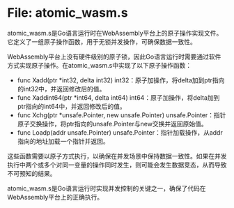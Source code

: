 # File: atomic_wasm.s

atomic_wasm.s是Go语言运行时在WebAssembly平台上的原子操作实现文件。它定义了一组原子操作函数，用于无锁并发操作，可确保数据一致性。

WebAssembly平台上没有硬件级别的原子锁，因此Go语言运行时需要通过软件方式实现原子操作。在atomic_wasm.s中实现了以下原子操作函数：

- func Xadd(ptr *int32, delta int32) int32：原子加操作，将delta加到ptr指向的int32中，并返回修改后的值。
- func Xaddint64(ptr *int64, delta int64) int64：原子加操作，将delta加到ptr指向的int64中，并返回修改后的值。
- func Xchg(ptr *unsafe.Pointer, new unsafe.Pointer) unsafe.Pointer：指针原子交换操作，将ptr指向的unsafe.Pointer与new交换并返回原始值。
- func Loadp(addr unsafe.Pointer) unsafe.Pointer：指针加载操作，从addr指向的地址加载一个指针并返回。

这些函数需要以原子方式执行，以确保在并发场景中保持数据一致性。如果在并发执行中两个或多个对同一变量的操作同时发生，则可能会发生数据竞态，从而导致不可预知的结果。

atomic_wasm.s是Go语言运行时实现并发控制的关键之一，确保了代码在WebAssembly平台上的正确执行。

